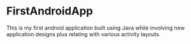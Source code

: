 # FirstAndroidApp
This is my first android application built using Java while involving new application designs plus relating with various activity layouts.
